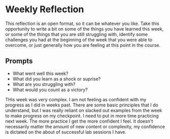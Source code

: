 # Weekly Reflection
This reflection is an open format, so it can be whatever you like. Take this opportunity to write a bit on some of the things you have learned this week, or some of the things that you are still struggling with, identify some challenges you had at the beginning of the week that you were able to overcome, or just generally how you are feeling at this point in the course.

## Prompts
- What went well this week?
- What did you learn as a shock or suprise?
- What are you struggling with?
- What would you count as a victory?

THis week was very complex. I am not feeling as confident with my progress as I did in weeks past. There are some basic principles that I do understand, but I was really reliant on slacked out examples from the week to make progress on my checkpoint. I need to put in more time practicing next week. The more practice I get the more confident I feel. It doesn't necessarily matter the amount of new content or complexity, my confidence is dictated on the about of successful lab sessions I have.